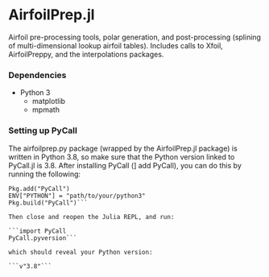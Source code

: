 # AirfoilPrep.jl

Airfoil pre-processing tools, polar generation, and post-processing (splining of multi-dimensional lookup airfoil tables).
Includes calls to Xfoil, AirfoilPreppy, and the interpolations packages.


### Dependencies
- Python 3
   - matplotlib
   - mpmath
   
   
### Setting up PyCall
The airfoilprep.py package (wrapped by the AirfoilPrep.jl package) is written in Python 3.8, so make sure that the Python version linked to PyCall.jl is 3.8. After installing PyCall (] add PyCall), you can do this by running the following:

```import Pkg
Pkg.add("PyCall")
ENV["PYTHON"] = "path/to/your/python3"
Pkg.build("PyCall")```

Then close and reopen the Julia REPL, and run:

```import PyCall
PyCall.pyversion```

which should reveal your Python version:

```v"3.8"```
